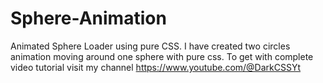 # Sphere-Animation
 Animated Sphere Loader using pure CSS. I have created two circles animation moving around one sphere with pure css. To get with complete video tutorial visit my channel https://www.youtube.com/@DarkCSSYt
